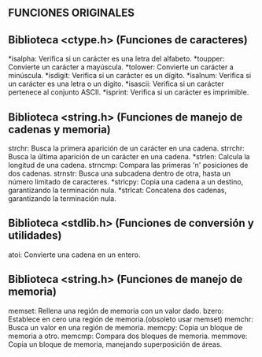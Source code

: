 ## FUNCIONES ORIGINALES

## Biblioteca <ctype.h> (Funciones de caracteres)

*isalpha: Verifica si un carácter es una letra del alfabeto.
*toupper: Convierte un carácter a mayúscula.
*tolower: Convierte un carácter a minúscula.
*isdigit: Verifica si un carácter es un dígito.
*isalnum: Verifica si un carácter es una letra o un dígito.
*isascii: Verifica si un carácter pertenece al conjunto ASCII.
\*isprint: Verifica si un carácter es imprimible.

## Biblioteca <string.h> (Funciones de manejo de cadenas y memoria)

strchr: Busca la primera aparición de un carácter en una cadena.
strrchr: Busca la última aparición de un carácter en una cadena.
*strlen: Calcula la longitud de una cadena.
strncmp: Compara las primeras 'n' posiciones de dos cadenas.
strnstr: Busca una subcadena dentro de otra, hasta un número limitado de caracteres.
*strlcpy: Copia una cadena a un destino, garantizando la terminación nula.
\*strlcat: Concatena dos cadenas, garantizando la terminación nula.

## Biblioteca <stdlib.h> (Funciones de conversión y utilidades)

atoi: Convierte una cadena en un entero.

## Biblioteca <string.h> (Funciones de manejo de memoria)

memset: Rellena una región de memoria con un valor dado.
bzero: Establece en cero una región de memoria.(obsoleto usar memset)
memchr: Busca un valor en una región de memoria.
memcpy: Copia un bloque de memoria a otro.
memcmp: Compara dos bloques de memoria.
memmove: Copia un bloque de memoria, manejando superposición de áreas.
